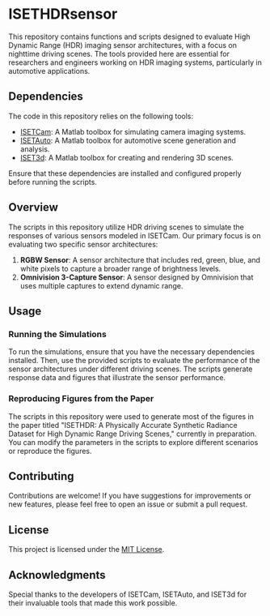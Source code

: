 # ISETHDRsensor

This repository contains functions and scripts designed to evaluate High Dynamic Range (HDR) imaging sensor architectures, with a focus on nighttime driving scenes. The tools provided here are essential for researchers and engineers working on HDR imaging systems, particularly in automotive applications.

## Dependencies

The code in this repository relies on the following tools:

- [ISETCam](https://github.com/ISET/isetcam): A Matlab toolbox for simulating camera imaging systems.
- [ISETAuto](https://github.com/ISET/isetauto): A Matlab toolbox for automotive scene generation and analysis.
- [ISET3d](https://github.com/ISET/iset3d-tiny): A Matlab toolbox for creating and rendering 3D scenes.

Ensure that these dependencies are installed and configured properly before running the scripts.

## Overview

The scripts in this repository utilize HDR driving scenes to simulate the responses of various sensors modeled in ISETCam. Our primary focus is on evaluating two specific sensor architectures:

1. **RGBW Sensor**: A sensor architecture that includes red, green, blue, and white pixels to capture a broader range of brightness levels.
2. **Omnivision 3-Capture Sensor**: A sensor designed by Omnivision that uses multiple captures to extend dynamic range.

## Usage

### Running the Simulations

To run the simulations, ensure that you have the necessary dependencies installed. Then, use the provided scripts to evaluate the performance of the sensor architectures under different driving scenes. The scripts generate response data and figures that illustrate the sensor performance.

### Reproducing Figures from the Paper

The scripts in this repository were used to generate most of the figures in the paper titled "ISETHDR: A Physically Accurate Synthetic Radiance Dataset for High Dynamic Range Driving Scenes," currently in preparation. You can modify the parameters in the scripts to explore different scenarios or reproduce the figures.

## Contributing

Contributions are welcome! If you have suggestions for improvements or new features, please feel free to open an issue or submit a pull request.

## License

This project is licensed under the [MIT License](LICENSE).

## Acknowledgments

Special thanks to the developers of ISETCam, ISETAuto, and ISET3d for their invaluable tools that made this work possible.
